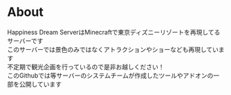 # About
Happiness Dream ServerはMinecraftで東京ディズニーリゾートを再現してるサーバーです<br>
このサーバーでは景色のみではなくアトラクションやショーなども再現しています<br>
不定期で観光企画を行っているので是非お越しください！<br>
このGithubでは等サーバーのシステムチームが作成したツールやアドオンの一部を公開しています<br>
<br>
